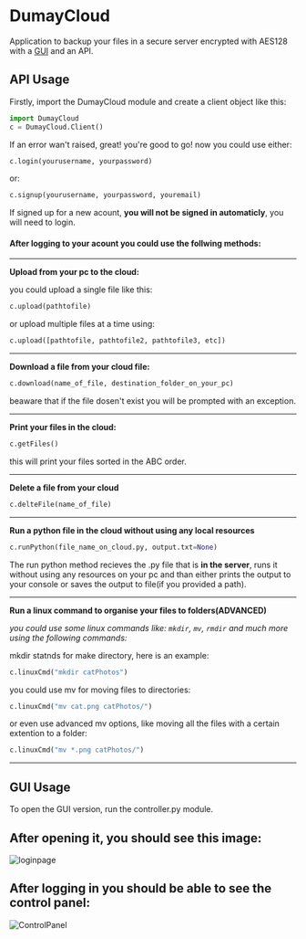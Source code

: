 # DumayCloud
Application to backup your files in a secure server encrypted with AES128 with a <a href="#GUI Usage">GUI</a> and an API.

## API Usage
Firstly, import the DumayCloud module and create a client object like this:
```py
import DumayCloud
c = DumayCloud.Client()
```

If an error wan't raised, great! you're good to go!
now you could use either:
```py
c.login(yourusername, yourpassword)
```
or:
```py
c.signup(yourusername, yourpassword, youremail)
```
If signed up for a new acount, **you will not be signed in automaticly**, you will need to login.

#### After logging to your acount you could use the follwing methods: 
----
**Upload from your pc to the cloud:**

you could upload a single file like this:
```py
c.upload(pathtofile)
```
or upload multiple files at a time using:

```py
c.upload([pathtofile, pathtofile2, pathtofile3, etc])
```

----
**Download a file from your cloud file:**
```py
c.download(name_of_file, destination_folder_on_your_pc)
```
beaware that if the file dosen't exist you will be prompted with an exception.

----

**Print your files in the cloud:**
```py
c.getFiles()
```
this will print your files sorted in the ABC order.

----
**Delete a file from your cloud**
```py
c.delteFile(name_of_file)
```

----
**Run a python file in the cloud without using any local resources**
```py
c.runPython(file_name_on_cloud.py, output.txt=None)
```
The run python method recieves the .py file that is **in the server**, runs it without using any resources on your pc
and than either prints the output to your console or saves the output to file(if you provided a path).

----

**Run a linux command to organise your files to folders(ADVANCED)**

*you could use some linux commands like: ```mkdir```, ```mv```, ```rmdir``` and much more using the following commands:*

mkdir statnds for make directory, here is an example:
```py
c.linuxCmd("mkdir catPhotos")
```
you could use mv for moving files to directories:
```py
c.linuxCmd("mv cat.png catPhotos/")
```
or even use advanced mv options, like moving all the files with a certain extention to a folder:
```py
c.linuxCmd("mv *.png catPhotos/")
```
----

## GUI Usage
To open the GUI version, run the controller.py module.
## After opening it, you should see this image:

![loginpage](https://i.imgur.com/L1V0AXk.png)

## After logging in you should be able to see the control panel:

![ControlPanel](https://i.imgur.com/SwKiF0u.png)

